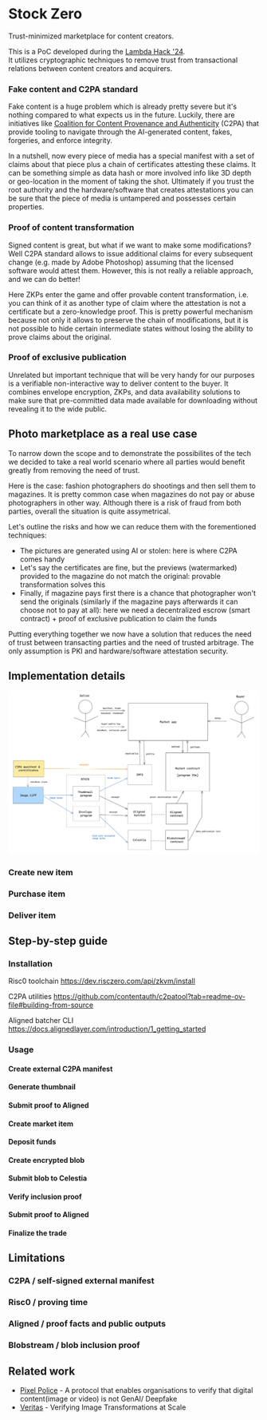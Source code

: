 # Stock Zero

Trust-minimized marketplace for content creators.

This is a PoC developed during the [Lambda Hack '24](https://dorahacks.io/hackathon/lambdahackweek2).  
It utilizes cryptographic techniques to remove trust from transactional relations between content creators and acquirers.

### Fake content and C2PA standard

Fake content is a huge problem which is already pretty severe but it's nothing compared to what expects us in the future. Luckily, there are initiatives like [Coalition for Content Provenance and Authenticity](https://c2pa.org/) (C2PA) that provide tooling to navigate through the AI-generated content, fakes, forgeries, and enforce integrity.

In a nutshell, now every piece of media has a special manifest with a set of claims about that piece plus a chain of certificates attesting these claims. It can be something simple as data hash or more involved info like 3D depth or geo-location in the moment of taking the shot. Ultimately if you trust the root authority and the hardware/software that creates attestations you can be sure that the piece of media is untampered and possesses certain properties.

### Proof of content transformation

Signed content is great, but what if we want to make some modifications? Well C2PA standard allows to issue additional claims for every subsequent change (e.g. made by Adobe Photoshop) assuming that the licensed software would attest them. However, this is not really a reliable approach, and we can do better!

Here ZKPs enter the game and offer provable content transformation, i.e. you can think of it as another type of claim where the attestation is not a certificate but a zero-knowledge proof. This is pretty powerful mechanism because not only it allows to preserve the chain of modifications, but it is not possible to hide certain intermediate states without losing the ability to prove claims about the original.

### Proof of exclusive publication

Unrelated but important technique that will be very handy for our purposes is a verifiable non-interactive way to deliver content to the buyer. It combines envelope encryption, ZKPs, and data availability solutions to make sure that pre-committed data made available for downloading without revealing it to the wide public.

## Photo marketplace as a real use case

To narrow down the scope and to demonstrate the possibilites of the tech we decided to take a real world scenario where all parties would benefit greatly from removing the need of trust.  

Here is the case: fashion photographers do shootings and then sell them to magazines. It is pretty common case when magazines do not pay or abuse photographers in other way. Although there is a risk of fraud from both parties, overall the situation is quite assymetrical.  

Let's outline the risks and how we can reduce them with the forementioned techniques:
- The pictures are generated using AI or stolen: here is where C2PA comes handy
- Let's say the certificates are fine, but the previews (watermarked) provided to the magazine do not match the original: provable transformation solves this
- Finally, if magazine pays first there is a chance that photographer won't send the originals (similarly if the magazine pays afterwards it can choose not to pay at all): here we need a decentralized escrow (smart contract) + proof of exclusive publication to claim the funds

Putting everything together we now have a solution that reduces the need of trust between transacting parties and the need of trusted arbitrage. The only assumption is PKI and hardware/software attestation security.

## Implementation details

![Flow chart](./assets/flow.png)

### Create new item



### Purchase item

### Deliver item

## Step-by-step guide

### Installation

Risc0 toolchain
https://dev.risczero.com/api/zkvm/install 

C2PA utilities
https://github.com/contentauth/c2patool?tab=readme-ov-file#building-from-source

Aligned batcher CLI
https://docs.alignedlayer.com/introduction/1_getting_started

### Usage

#### Create external C2PA manifest

#### Generate thumbnail

#### Submit proof to Aligned

#### Create market item

#### Deposit funds

#### Create encrypted blob

#### Submit blob to Celestia

#### Verify inclusion proof

#### Submit proof to Aligned

#### Finalize the trade

## Limitations

### C2PA / self-signed external manifest

### Risc0 / proving time

### Aligned / proof facts and public outputs

### Blobstream / blob inclusion proof

## Related work

* [Pixel Police](https://devfolio.co/projects/pixel-police-a4c5) - A protocol that enables organisations to verify that digital content(image or video) is not GenAI/ Deepfake 
* [Veritas](https://eprint.iacr.org/2024/1066) - Verifying Image Transformations at Scale
